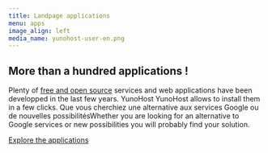 ```yaml
---
title: Landpage applications
menu: apps
image_align: left
media_name: yunohost-user-en.png
---
```


## More than a hundred applications !

Plenty of [free and open source]() services and web applications have been developped in the last few years. YunoHost YunoHost allows to install them in a few clicks. Que vous cherchiez une alternative aux services Google ou de nouvelles possibilitésWhether you are looking for an alternative to Google services or new possibilities you will probably find your solution.

[Explore the applications](https://yunohost.org/#/apps_en?classes=btn,btn-primary,btn-lg)